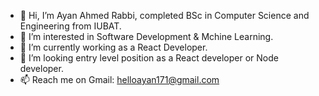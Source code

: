 - 👋 Hi, I’m Ayan Ahmed Rabbi, completed BSc in Computer Science and Engineering from IUBAT.
- 👀 I’m interested in Software Development & Mchine Learning.
- 🌱 I’m currently working as a React Developer.
- 💞️ I’m looking entry level position as a React developer or Node developer.
- 📫 Reach me on  Gmail:  helloayan171@gmail.com

<!---
HelloAyan/HelloAyan is a ✨ special ✨ repository because its `README.md` (this file) appears on your GitHub profile.
You can click the Preview link to take a look at your changes.
--->
